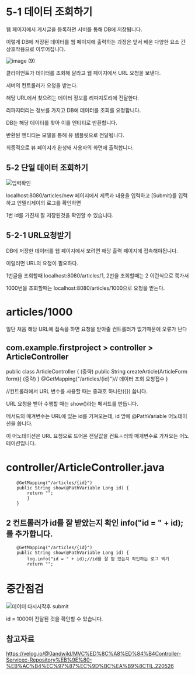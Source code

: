 5-1 데이터 조회하기
===

웹 페이지에서 게시글을 등록하면 서버를 통해 DB에 저장됩니다.

이렇게 DB에 저장된 데이터를 웹 페이지에 출력하는 과정은 앞서 배운 다양한 요소 간 상호작용으로 이루어집니다.

![image (9)](https://github.com/user-attachments/assets/dbf095d6-60a1-44fb-bf4b-d37e1b43a2d5)

클라이언트가 데이터를 조회해 달라고 웹 페이지에서 URL 요청을 보낸다.

서버의 컨트롤러가 요청을 받는다.

해당 URL에서 찾으려는 데이터 정보를 리파지토리에 전달한다.

리파지터리는 정보를 가지고 DB에 데이터를 조회를 요청합니다.

DB는 해당 데이터를 찾아 이를 엔티티로 반환합니다.

반환된 엔티티는 모델을 통해 뷰 템플릿으로 전달됩니다.

최종적으로 뷰 페이지가 완성돼 사용자의 화면에 출력합니다.

5-2 단일 데이터 조회하기 
---

![입력확인](https://github.com/user-attachments/assets/8bb6937c-9506-42fc-8ade-f4f51dc2dd32)

localhost:8080/articles/new 페이지에서 제목과 내용을 입력하고 [Submit}를 입력하고 인텔리제이의 로그를 확인하면 

1번 id를 가진채 잘 저장된것을 확인할 수 있습니다.

5-2-1 URL요청받기
--

DB에 저장한 데이터를 웹 페이지에서 보려면 해당 출력 페이지에 접속해야됩니다.

이럴러면 URL의 요청이 필요하다.

1번글을 조회할때 localhost:8080/articles/1, 2번을 조회할때는 2 이런식으로 쭉가서

1000번을 조회할때는 localhost:8080/articles/1000으로 요청을 받는다.

articles/1000
===

일단 처음 해당 URL에 접속을 하면 요청을 받아줄 컨트롤러가 없기때문에 오류가 난다

com.example.firstproject > controller > ArticleController
---

public class ArticleController {
    (중략)
  public String createArticle(ArticleForm form){
    (중략)
  }
  @GetMapping("/articles/{id}")// 데이터 조회 요청접수
}

//컨트롤러에서 URL 변수를 사용할 때는 중과호 하나만({}) 씁니다.

URL 요청을 받아 수행할 때는 show()라는 메서드를 만듭니다.

메서드의 매겨변수는 URL에 있는 id를 가져오는데, id 앞에 @PathVariable 어노테이션을 씁니다.

이 어노테이션은 URL 요청으로 드어온 전달값을 컨트ㅗ러의 매개변수로 가져오는 어노테이션입니다.

controller/ArticleController.java
===

        @GetMapping("/articles/{id}")
        public String show(@PathVariable Long id) {
            return "";
            }
        }

2 컨트롤러가 id를 잘 받았는지 확인  info("id = " + id);를 추가합니다.
---

        @GetMapping("/articles/{id}")
        public String show(@PathVariable Long id) {
            log.info("id = " + id);//id를 잘 받 았는지 확인하는 로그 찍기
            return "";


중간점검
===

![데이터 다시시작후 submit](https://github.com/user-attachments/assets/9d72ccf4-ae8a-419f-b321-c7c11600a4a3)

id = 1000이 전달된 것을 확인할 수 있습니다.





참고자료
---

https://velog.io/@0andwild/MVC%ED%8C%A8%ED%84%B4Controller-Servicec-Repository%EB%9E%80-%EB%AC%B4%EC%97%87%EC%9D%BC%EA%B9%8CTIL.220526
